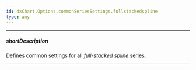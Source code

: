 ```yaml
---
id: dxChart.Options.commonSeriesSettings.fullstackedspline
type: any
---
```

---
##### shortDescription
Defines common settings for all [*full-stacked spline* series](/api-reference/10%20UI%20Components/dxChart/5%20Series%20Types/FullStackedSplineSeries '/Documentation/ApiReference/UI_Components/dxChart/Series_Types/FullStackedSplineSeries/').

---
